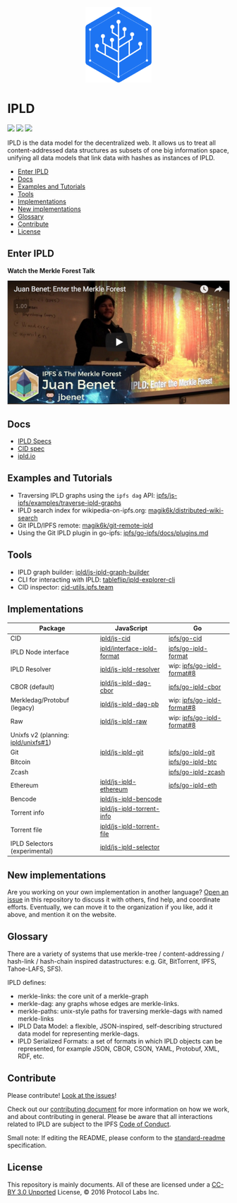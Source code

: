 <p align="center">
  <a href="https://ipld.io"><img src="./logo/ipld-logo.png"  width="150px"/></a>
</p>

# IPLD

[![](https://img.shields.io/badge/made%20by-Protocol%20Labs-blue.svg?style=flat-square)](https://protocol.ai)
[![](https://img.shields.io/badge/project-ipld-orange.svg?style=flat-square)](https://github.com/ipld/ipld)
[![](https://img.shields.io/badge/freenode-%23ipld-orange.svg?style=flat-square)](https://webchat.freenode.net/?channels=%23ipld)

IPLD is the data model for the decentralized web. It allows us to treat all content-addressed data structures as subsets of one big information space, unifying all data models that link data with hashes as instances of IPLD.

- [Enter IPLD](#enter-ipld)
- [Docs](#docs)
- [Examples and Tutorials](#examples-and-tutorials)
- [Tools](#tools)
- [Implementations](#implementations)
- [New implementations](#new-implementations)
- [Glossary](#glossary)
- [Contribute](#contribute)
- [License](#license)

## Enter IPLD

**Watch the Merkle Forest Talk**

[![](/img/enter-merkle-forest.jpg)](https://www.youtube.com/watch?v=Bqs_LzBjQyk)

## Docs

- [IPLD Specs](https://github.com/ipld/specs)
- [CID spec](https://github.com/ipld/cid)
- [ipld.io](https://github.com/ipld/website)

## Examples and Tutorials

- Traversing IPLD graphs using the `ipfs dag` API: [ipfs/js-ipfs/examples/traverse-ipld-graphs](https://github.com/ipfs/js-ipfs/tree/master/examples/traverse-ipld-graphs)
- IPLD search index for wikipedia-on-ipfs.org: [magik6k/distributed-wiki-search](https://github.com/magik6k/distributed-wiki-search)
- Git IPLD/IPFS remote: [magik6k/git-remote-ipld](https://github.com/magik6k/git-remote-ipld)
- Using the Git IPLD plugin in go-ipfs: [ipfs/go-ipfs/docs/plugins.md](https://github.com/ipfs/go-ipfs/blob/master/docs/plugins.md)

## Tools

- IPLD graph builder: [ipld/js-ipld-graph-builder](https://github.com/ipld/js-ipld-graph-builder)
- CLI for interacting with IPLD: [tableflip/ipld-explorer-cli](https://github.com/tableflip/ipld-explorer-cli)
- CID inspector: [cid-utils.ipfs.team](http://cid-utils.ipfs.team/)

## Implementations

| Package | JavaScript | Go |
| ------- | ---------- | -- |
| CID | [ipld/js-cid](https://github.com/ipld/js-cid) | [ipfs/go-cid](https://github.com/ipfs/go-cid) |
| IPLD Node interface | [ipld/interface-ipld-format](https://github.com/ipld/interface-ipld-format) | [ipfs/go-ipld-format](https://github.com/ipfs/go-ipld-format) |
| IPLD Resolver | [ipld/js-ipld-resolver](https://github.com/ipld/js-ipld-resolver) | wip: [ipfs/go-ipld-format#8](https://github.com/ipfs/go-ipld-format/issues/8) |
| CBOR (default) | [ipld/js-ipld-dag-cbor](https://github.com/ipld/js-ipld-dag-cbor) | [ipfs/go-ipld-cbor](https://github.com/ipfs/go-ipld-cbor) |
| Merkledag/Protobuf (legacy) | [ipld/js-ipld-dag-pb](https://github.com/ipld/js-ipld-dag-pb) | wip: [ipfs/go-ipld-format#8](https://github.com/ipfs/go-ipld-format/issues/8) |
| Raw | [ipld/js-ipld-raw](https://github.com/ipld/js-ipld-raw) | wip: [ipfs/go-ipld-format#8](https://github.com/ipfs/go-ipld-format/issues/8) |
| Unixfs v2 (planning: [ipld/unixfs#1](https://github.com/ipld/unixfs/issues/1))
| Git | [ipld/js-ipld-git](https://github.com/ipld/js-ipld-git) | [ipfs/go-ipld-git](https://github.com/ipfs/go-ipld-git) |
| Bitcoin | | [ipfs/go-ipld-btc](https://github.com/ipfs/go-ipld-btc) |
| Zcash | | [ipfs/go-ipld-zcash](https://github.com/ipfs/go-ipld-zcash) |
| Ethereum | [ipld/js-ipld-ethereum](https://github.com/ipld/js-ipld-ethereum) | [ipfs/go-ipld-eth](https://github.com/ipfs/go-ipld-eth) |
| Bencode | [ipld/js-ipld-bencode](https://github.com/ipld/js-ipld-bencode) | |
| Torrent info | [ipld/js-ipld-torrent-info](https://github.com/ipld/js-ipld-torrent-info) | |
| Torrent file | [ipld/js-ipld-torrent-file](https://github.com/ipld/js-ipld-torrent-file) | |
| IPLD Selectors (experimental) | [ipld/js-ipld-selector](https://github.com/ipld/js-ipld-selector) | |

## New implementations

Are you working on your own implementation in another language? [Open an issue](https://github.com/ipld/ipld/issues) in this repository to discuss it with others, find help, and coordinate efforts. Eventually, we can move it to the organization if you like, add it above, and mention it on the website.

## Glossary

There are a variety of systems that use merkle-tree / content-addressing / hash-link / hash-chain inspired datastructures: e.g. Git, BitTorrent, IPFS, Tahoe-LAFS, SFS).

IPLD defines:

- merkle-links: the core unit of a merkle-graph
- merkle-dag: any graphs whose edges are merkle-links.
- merkle-paths: unix-style paths for traversing merkle-dags with named merkle-links
- IPLD Data Model: a flexible, JSON-inspired, self-describing structured data model for representing merkle-dags.
- IPLD Serialized Formats: a set of formats in which IPLD objects can be represented, for example JSON, CBOR, CSON, YAML, Protobuf, XML, RDF, etc.


## Contribute

Please contribute! [Look at the issues](https://github.com/ipld/ipld/issues)!

Check out our [contributing document](contributing.md) for more information on how we work, and about contributing in general. Please be aware that all interactions related to IPLD are subject to the IPFS [Code of Conduct](https://github.com/ipfs/community/blob/master/code-of-conduct.md).

Small note: If editing the README, please conform to the [standard-readme](https://github.com/RichardLitt/standard-readme) specification.

## License

This repository is mainly documents. All of these are licensed under a [CC-BY 3.0 Unported](LICENSE) License, © 2016 Protocol Labs Inc.
